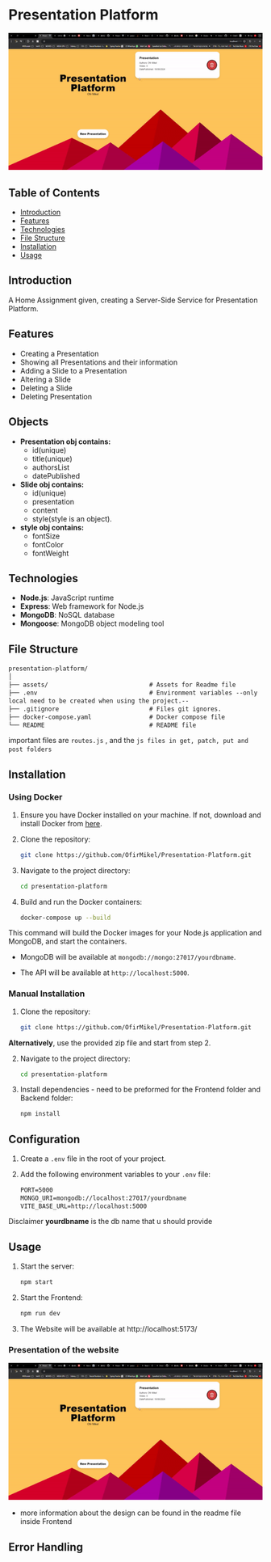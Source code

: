 # Presentation Platform
![PresentationPlatform.gif](PresentationPlatform.gif)

## Table of Contents

- [Introduction](#introduction)
- [Features](#features)
- [Technologies](#technologies)
- [File Structure](#file-structure)
- [Installation](#installation)
- [Usage](#usage)


## Introduction

A Home Assignment given, creating a Server-Side Service for Presentation Platform.

## Features
- Creating a Presentation
- Showing all Presentations and their information
- Adding a Slide to a Presentation
- Altering a Slide
- Deleting a Slide
- Deleting Presentation

## Objects

- **Presentation obj contains:** 
  - id(unique) 
  - title(unique) 
  - authorsList 
  - datePublished
- **Slide obj contains:** 
  - id(unique)
  - presentation 
  - content  
  - style(style is an object).
- **style obj contains:** 
  - fontSize 
  - fontColor 
  - fontWeight 

## Technologies

- **Node.js**: JavaScript runtime
- **Express**: Web framework for Node.js
- **MongoDB**: NoSQL database
- **Mongoose**: MongoDB object modeling tool

## File Structure

```
presentation-platform/
│
├── assets/                            # Assets for Readme file
├── .env                               # Environment variables --only local need to be created when using the project.--
├── .gitignore                         # Files git ignores.
├── docker-compose.yaml                # Docker compose file
└── README                             # README file 

```
important files are `routes.js` , and the `js files in get, patch, put and post folders`
## Installation
### Using Docker

1. Ensure you have Docker installed on your machine. If not, download and install Docker from [here](https://www.docker.com/get-started).

2. Clone the repository:

    ```bash
    git clone https://github.com/OfirMikel/Presentation-Platform.git
    ```

3. Navigate to the project directory:

    ```bash
    cd presentation-platform
    ```

4. Build and run the Docker containers:

    ```bash
    docker-compose up --build
    ```

  This command will build the Docker images for your Node.js application and MongoDB, and start the containers. 

- MongoDB will be available at `mongodb://mongo:27017/yourdbname`.

- The API will be available at `http://localhost:5000`.

### Manual Installation

1. Clone the repository:

    ```bash
    git clone https://github.com/OfirMikel/Presentation-Platform.git
    ```
**Alternatively**, use the provided zip file and start from step 2.

2. Navigate to the project directory:

    ```bash
    cd presentation-platform
    ```

3. Install dependencies - need to be preformed for the Frontend folder and Backend folder:

    ```bash
    npm install
    ```

## Configuration

1. Create a `.env` file in the root of your project.

2. Add the following environment variables to your `.env` file:

    ```env
    PORT=5000
    MONGO_URI=mongodb://localhost:27017/yourdbname
    VITE_BASE_URL=http://localhost:5000
    ```
Disclaimer **yourdbname** is the db name that u should provide
## Usage

1. Start the server:

    ```bash
    npm start
    ```
2. Start the Frontend:

    ```bash
    npm run dev
    ```

3. The Website will be available at http://localhost:5173/

### Presentation of the website
![PresentationPlatform.gif](PresentationPlatform.gif)
- more information about the design can be found in the readme file inside Frontend
## Error Handling

